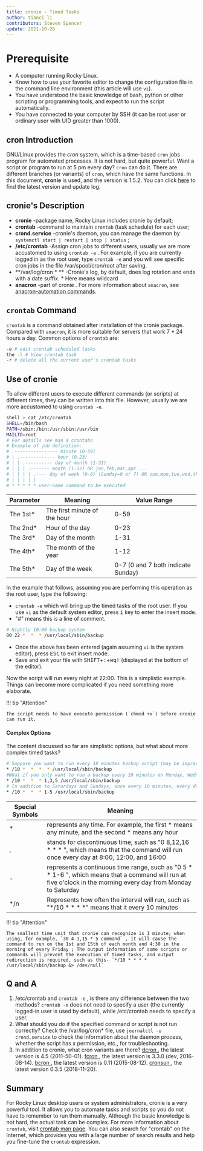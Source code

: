```yaml
---
title: cronie - Timed Tasks
author: tianci li
contributors: Steven Spencer
update: 2021-10-26
---
```


#  Prerequisite

* A computer running Rocky Linux.
* Know how to use your favorite editor to change the configuration file in the command line environment (this article will use `vi`).
* You have understood the basic knowledge of bash, python or other scripting or programming tools, and expect to run the script automatically.
* You have connected to your computer by SSH (it can be root user or ordinary user with UID greater than 1000).

##  cron Introduction

GNU/Linux provides the *cron* system, which is a time-based `cron` jobs program for automated processes. It is not hard, but quite powerful. Want a script or program to run at 5 pm every day? `cron` can do it. There are different branches (or variants) of `cron`, which have the same functions. In this document, **cronie** is used, and the version is 1.5.2. You can click [here](https://github.com/cronie-crond/cronie) to find the latest version and update log.

##  cronie's Description

*  **cronie** -package name, Rocky Linux includes cronie by default;
*  **crontab** -command to maintain `crontab` (task schedule) for each user;
*  **crond.service** -cronie's daemon, you can manage the daemon by `systemctl start | restart | stop | status` ;
*  **/etc/crontab** -Assign cron jobs to different users, usually we are more accustomed to using `crontab -e` . For example, if you are currently logged in as the root user, type `crontab -e` and you will see specific cron jobs in the file /var/spool/cron/root after saving.
*  **/var/log/cron \* ** -Cronie's log, by default, does log rotation and ends with a date suffix. \* Here means wildcard
*  **anacron** -part of cronie . For more information about `anacron`, see [anacron-automation commands](anacron.md).

##  `crontab` Command

`crontab` is a command obtained after installation of the cronie package. Compared with `anacron`, it is more suitable for servers that work 7 \* 24 hours a day. Common options of `crontab` are:

```bash
-e # edit crontab scheduled tasks
the -l # View crontab task
-r # delete all the current user's crontab tasks
```

##  Use of cronie

To allow different users to execute different commands (or scripts) at different times, they can be written into this file. However, usually we are more accustomed to using `crontab -e`.

```bash
shell > cat /etc/crontab
SHELL=/bin/bash
PATH=/sbin:/bin:/usr/sbin:/usr/bin
MAILTO=root
# For details see man 4 crontabs
# Example of job definition:
# .---------------- minute (0-59)
# | .------------- hour (0-23)
# | | .---------- day of month (1-31)
# | | | .------- month (1-12) OR jan,feb,mar,apr ...
# | | | | .---- day of week (0-6) (Sunday=0 or 7) OR sun,mon,tue,wed,thu,fri,sat
# | | | | |
# * * * * * user-name command to be executed
```

|Parameter|Meaning|Value Range|
|---|---|---|
|The 1st\*|The first minute of the hour|0-59|
|The 2nd\*|Hour of the day|0-23|
|The 3rd\*|Day of the month|1-31|
|The 4th\*|The month of the year|1-12|
|The 5th\*|Day of the week|0-7 (0 and 7 both indicate Sunday)|

In the example that follows, assuming you are performing this operation as the root user, type the following: 

* `crontab -e` which will bring up the timed tasks of the root user. If you use `vi` as the default system editor, press <kbd>i</kbd> key to enter the insert mode. 
* "#" means this is a line of comment.  

```bash
# Nightly 10:00 backup system
00 22 *  *  * /usr/local/sbin/backup
```

* Once the above has been entered (again assuming `vi` is the system editor), press <kbd>ESC</kbd> to exit insert mode.
* Save and exit your file with <kbd>SHIFT</kbd>+<kbd>:</kbd>+<kbd>wq!</kbd> (displayed at the bottom of the editor).

Now the script will run every night at 22:00. This is a simplistic example. Things can become more complicated if you need something more elaborate.

!!! tip "Attention"

    The script needs to have execute permission (`chmod +x`) before cronie can run it.

####  Complex Options

The content discussed so far are simplistic options, but what about more complex timed tasks?

```bash
# Suppose you want to run every 10 minutes backup script (may be impractical, however, it is only an example!) Throughout the day. To this end, the following will be written:
* /10 *  *  *  * /usr/local/sbin/backup
#What if you only want to run a backup every 10 minutes on Monday, Wednesday, and Friday? :
* /10 *  *  * 1,3,5 /usr/local/sbin/backup
# In addition to Saturdays and Sundays, once every 10 minutes, every day, how to back up?
* /10 *  *  * 1-5 /usr/local/sbin/backup
```

|Special Symbols|Meaning|
|---|---|
|* | represents any time. For example, the first * means any minute, and the second * means any hour |
|, | stands for discontinuous time, such as "0 8,12,16 * * * ", which means that the command will run once every day at 8:00, 12:00, and 16:00 |
|- | represents a continuous time range, such as "0 5 * * 1-6 ", which means that a command will run at five o'clock in the morning every day from Monday to Saturday |
|*/n | Represents how often the interval will run, such as "*/10 * * * *" means that it  every 10 minutes |

!!! tip "Attention"

    The smallest time unit that cronie can recognize is 1 minute; when using, for example, `30 4 1,15 * 5 command` , it will cause the command to run on the 1st and 15th of each month and 4:30 in the morning of every Friday ; The output information of some scripts or commands will prevent the execution of timed tasks, and output redirection is required, such as this- `*/10 * * * * /usr/local/sbin/backup &> /dev/null`

##  Q and A

1. /etc/crontab and `crontab -e` , is there any difference between the two methods?
 `crontab -e` does not need to specify a user (the currently logged-in user is used by default), while /etc/crontab needs to specify a user.
2. What should you do if the specified command or script is not run correctly?
Check the /var/log/cron* file, use `journalctl -u crond.service` to check the information about the daemon process, whether the script has x permission, etc., for troubleshooting.
3. In addition to cronie, what cron variants are there?
[ dcron ](http://www.jimpryor.net/linux/dcron.html), the latest version is 4.5 (2011-50-01).
[ fcron ](http://fcron.free.fr/), the latest version is 3.3.0 (dev, 2016-08-14).
[ bcron ](http://untroubled.org/bcron/), the latest version is 0.11 (2015-08-12).
[ cronsun ](https://github.com/shunfei/cronsun), the latest version 0.3.5 (2018-11-20).

##  Summary

For Rocky Linux desktop users or system administrators, cronie is a very powerful tool. It allows you to automate tasks and scripts so you do not have to remember to run them manually. Although the basic knowledge is not hard, the actual task can be complex. For more information about `crontab`, visit [crontab man page](https://man7.org/linux/man-pages/man5/crontab.5.html). You can also search for "crontab" on the Internet, which provides you with a large number of search results and help you fine-tune the `crontab` expression.
